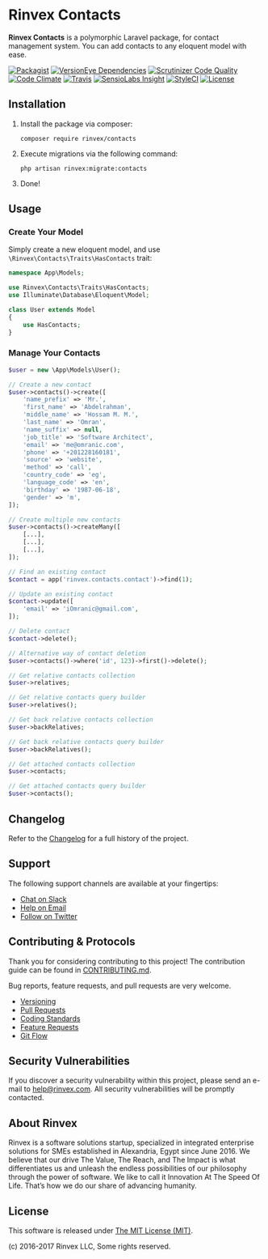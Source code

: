 # Rinvex Contacts

**Rinvex Contacts** is a polymorphic Laravel package, for contact management system. You can add contacts to any eloquent model with ease.

[![Packagist](https://img.shields.io/packagist/v/rinvex/contacts.svg?label=Packagist&style=flat-square)](https://packagist.org/packages/rinvex/contacts)
[![VersionEye Dependencies](https://img.shields.io/versioneye/d/php/rinvex:contacts.svg?label=Dependencies&style=flat-square)](https://www.versioneye.com/php/rinvex:contacts/)
[![Scrutinizer Code Quality](https://img.shields.io/scrutinizer/g/rinvex/contacts.svg?label=Scrutinizer&style=flat-square)](https://scrutinizer-ci.com/g/rinvex/contacts/)
[![Code Climate](https://img.shields.io/codeclimate/github/rinvex/contacts.svg?label=CodeClimate&style=flat-square)](https://codeclimate.com/github/rinvex/contacts)
[![Travis](https://img.shields.io/travis/rinvex/contacts.svg?label=TravisCI&style=flat-square)](https://travis-ci.org/rinvex/contacts)
[![SensioLabs Insight](https://img.shields.io/sensiolabs/i/8f0346d3-9e8c-4044-9b14-49a858b882d6.svg?label=SensioLabs&style=flat-square)](https://insight.sensiolabs.com/projects/8f0346d3-9e8c-4044-9b14-49a858b882d6)
[![StyleCI](https://styleci.io/repos/97991812/shield)](https://styleci.io/repos/97991812)
[![License](https://img.shields.io/packagist/l/rinvex/contacts.svg?label=License&style=flat-square)](https://github.com/rinvex/contacts/blob/develop/LICENSE)


## Installation

1. Install the package via composer:
    ```shell
    composer require rinvex/contacts
    ```

2. Execute migrations via the following command:
    ```
    php artisan rinvex:migrate:contacts
    ```

3. Done!


## Usage

### Create Your Model

Simply create a new eloquent model, and use `\Rinvex\Contacts\Traits\HasContacts` trait:
```php
namespace App\Models;

use Rinvex\Contacts\Traits\HasContacts;
use Illuminate\Database\Eloquent\Model;

class User extends Model
{
    use HasContacts;
}
```

### Manage Your Contacts

```php
$user = new \App\Models\User();

// Create a new contact
$user->contacts()->create([
    'name_prefix' => 'Mr.',
    'first_name' => 'Abdelrahman',
    'middle_name' => 'Hossam M. M.',
    'last_name' => 'Omran',
    'name_suffix' => null,
    'job_title' => 'Software Architect',
    'email' => 'me@omranic.com',
    'phone' => '+201228160181',
    'source' => 'website',
    'method' => 'call',
    'country_code' => 'eg',
    'language_code' => 'en',
    'birthday' => '1987-06-18',
    'gender' => 'm',
]);

// Create multiple new contacts
$user->contacts()->createMany([
    [...],
    [...],
    [...],
]);

// Find an existing contact
$contact = app('rinvex.contacts.contact')->find(1);

// Update an existing contact
$contact->update([
    'email' => 'iOmranic@gmail.com',
]);

// Delete contact
$contact->delete();

// Alternative way of contact deletion
$user->contacts()->where('id', 123)->first()->delete();

// Get relative contacts collection
$user->relatives;

// Get relative contacts query builder
$user->relatives();

// Get back relative contacts collection
$user->backRelatives;

// Get back relative contacts query builder
$user->backRelatives();

// Get attached contacts collection
$user->contacts;

// Get attached contacts query builder
$user->contacts();
```


## Changelog

Refer to the [Changelog](CHANGELOG.md) for a full history of the project.


## Support

The following support channels are available at your fingertips:

- [Chat on Slack](http://chat.rinvex.com)
- [Help on Email](mailto:help@rinvex.com)
- [Follow on Twitter](https://twitter.com/rinvex)


## Contributing & Protocols

Thank you for considering contributing to this project! The contribution guide can be found in [CONTRIBUTING.md](CONTRIBUTING.md).

Bug reports, feature requests, and pull requests are very welcome.

- [Versioning](CONTRIBUTING.md#versioning)
- [Pull Requests](CONTRIBUTING.md#pull-requests)
- [Coding Standards](CONTRIBUTING.md#coding-standards)
- [Feature Requests](CONTRIBUTING.md#feature-requests)
- [Git Flow](CONTRIBUTING.md#git-flow)


## Security Vulnerabilities

If you discover a security vulnerability within this project, please send an e-mail to [help@rinvex.com](help@rinvex.com). All security vulnerabilities will be promptly contacted.


## About Rinvex

Rinvex is a software solutions startup, specialized in integrated enterprise solutions for SMEs established in Alexandria, Egypt since June 2016. We believe that our drive The Value, The Reach, and The Impact is what differentiates us and unleash the endless possibilities of our philosophy through the power of software. We like to call it Innovation At The Speed Of Life. That’s how we do our share of advancing humanity.


## License

This software is released under [The MIT License (MIT)](LICENSE).

(c) 2016-2017 Rinvex LLC, Some rights reserved.
